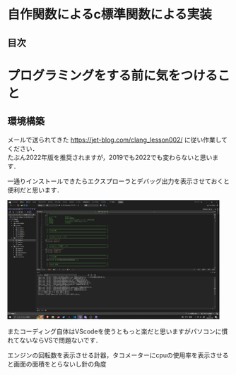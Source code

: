 # 自作関数によるc標準関数による実装

## 目次

# プログラミングをする前に気をつけること

## 環境構築
メールで送られてきた https://jet-blog.com/clang_lesson002/ に従い作業してください．  
たぶん2022年版を推奨されますが，2019でも2022でも変わらないと思います．  

一通りインストールできたらエクスプローラとデバッグ出力を表示させておくと便利だと思います．  

  <img src="/img/vsstatus.png" alt="VS Status" width="480" height="270">

またコーディング自体はVScodeを使うともっと楽だと思いますがパソコンに慣れてないならVSで問題ないです．  


エンジンの回転数を表示させる計器，タコメーターにcpuの使用率を表示させると画面の面積をとらないし針の角度
